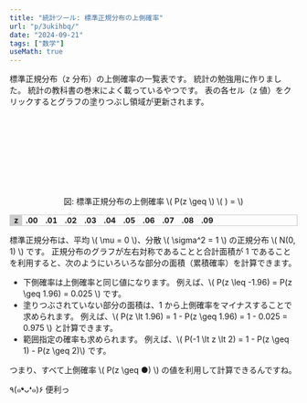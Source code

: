 ```yaml
---
title: "統計ツール: 標準正規分布の上側確率"
url: "p/3ukihbq/"
date: "2024-09-21"
tags: ["数学"]
useMath: true
---
```


<style>
  #table-u3confr {
    font-size: 10pt;
    line-height: 0.8;
    max-height: 300px; /* テーブル全体の高さを制限 */
    overflow-y: auto; /* 必要に応じて縦スクロールバーを表示 */
    border: solid 1px #ccc;
  }
  #z-label-wytrqnr {
    position: sticky;
    top: 0;
    left: 0;
    z-index: 3;
    background: #ccc;
  }
  #table-u3confr thead {
    position: sticky;
    top: 0;
    z-index: 2;
  }
  #table-u3confr tbody th {
    position: sticky;
    left: 0;
    z-index: 1;
  }
  #table-u3confr th {
    border: none;
  }
  #table-u3confr .highlight {
    background: #f38 !important;
    color: white;
  }
  #table-u3confr td:hover {
    background: #fce;
  }
</style>

標準正規分布（z 分布）の上側確率の一覧表です。
統計の勉強用に作りました。
統計の教科書の巻末によく載っているやつです。
表の各セル（z 値）をクリックするとグラフの塗りつぶし領域が更新されます。

<figure style="text-align: center;">
  <svg id="svg-aji6bf9" width="600" viewBox="0 0 600 200" style="max-width: 100%;"></svg>
  <figcaption>図: 標準正規分布の上側確率 \( P(z \geq \) <span id="zval-f6cnepx"></span>\( ) = \) <span id="prob-q6z9rjv" style="color: #f38; font-weight: bolder;"></span></figcaption>
</figure>

<table id="table-u3confr">
  <thead>
    <tr>
      <th id="z-label-wytrqnr">z</th>
      <th>.00</th><th>.01</th><th>.02</th><th>.03</th><th>.04</th>
      <th>.05</th><th>.06</th><th>.07</th><th>.08</th><th>.09</th>
    </tr>
  </thead>
  <tbody id="table-body-xonih2w"></tbody>
</table>

標準正規分布は、平均 \\( \mu = 0 \\)、分散 \\( \sigma^2 = 1 \\) の正規分布 \\( N(0, 1) \\) です。
正規分布のグラフが左右対称であることと合計面積が 1 であることを利用すると、次のようにいろいろな部分の面積（累積確率）を計算できます。

- 下側確率は上側確率と同じ値になります。
  例えば、\\( P(z \leq -1.96) = P(z \geq 1.96) = 0.025 \\) です。
- 塗りつぶされていない部分の面積は、1 から上側確率をマイナスすることで求められます。
  例えば、\\( P(z \lt 1.96) = 1 - P(z \geq 1.96) = 1 - 0.025 = 0.975 \\) と計算できます。
- 範囲指定の確率も求められます。
  例えば、\\( P(-1 \lt z \lt 2) = 1 - P(z \geq 1) - P(z \geq 2)\\) です。

つまり、すべて上側確率 \\( P(z \geq ●) \\) の値を利用して計算できるんですね。

٩(๑❛ᴗ❛๑)۶ 便利っ

<script type="module">
import * as d3 from "https://cdn.jsdelivr.net/npm/d3@7/+esm";

// 初期表示時の z 値
const DEFAULT_ZVAL = 1.96;
const VIEWBOX_WIDTH = 600;  // TODO: できれば動的に取得したい
const VIEWBOX_HEIGHT = 200;  // TODO: できれば動的に取得したい

// SVGの設定
const svg = d3.select("#svg-aji6bf9");
const margin = {top: 20, right: 22, bottom: 30, left: 30};
//const width = +svg.attr("width") - margin.left - margin.right;
const width = VIEWBOX_WIDTH - margin.left - margin.right;
//const height = +svg.attr("height") - margin.top - margin.bottom;
const height = VIEWBOX_HEIGHT - margin.top - margin.bottom;
const g = svg.append("g").attr("transform", `translate(${margin.left},${margin.top})`);

// スケールの設定
const x = d3.scaleLinear().rangeRound([0, width]);
const y = d3.scaleLinear().rangeRound([height, 0]);

// 標準正規分布の関数
function normalPdf(x) {
  return Math.exp(-(x * x) / 2) / Math.sqrt(2 * Math.PI);
}

// データの生成とドメイン設定
const data = d3.range(-4, 4.01, 0.01).map(x => ({x: x, y: normalPdf(x)}));
x.domain(d3.extent(data, d => d.x));
y.domain([0, d3.max(data, d => d.y) + 0.001]);

// 上位部分の塗り潰し用グループ（後ろに表示するために先に追加しておく）
const upperArea = g.append("g");

function updateZValue(zval) {
  // 既存の塗り潰しパスがあったら先に削除
  upperArea.selectAll("path").remove();

  // 上位部分を塗り潰すためのパスを構築
  const fillPath = d3.area()
    .x(d => x(d.x))
    .y0(height)
    .y1(d => y(d.y))
    .curve(d3.curveBasis);
  upperArea.append("path")
    .datum(data.filter(d => (d.x >= zval)))
    .attr("fill", "#f38")
    .attr("d", fillPath);
}

updateZValue(DEFAULT_ZVAL);

// X 軸の描画
g.append("g")
  .attr("transform", `translate(0,${height})`)
  .call(d3.axisBottom(x));

// Y 軸の描画
g.append("g")
  .call(d3.axisLeft(y)
    .tickValues([0, 0.1, 0.2, 0.3, 0.4])
    .tickFormat(d3.format(".1f")));

// 指定された X 位置の縦線を追加
const xGridValues = [-3, -2, -1, 0, 1, 2, 3, 4];
g.selectAll(".x-grid")
  .data(xGridValues)
  .enter()
  .append("line")
  .attr("class", "x-grid")
  .attr("x1", d => x(d))
  .attr("x2", d => x(d))
  .attr("y1", 0)
  .attr("y2", height)
  .attr("stroke", "#ccc")
  .attr("stroke-dasharray", "5,5");

// 曲線の描画（最後に描画）
const line = d3.line()
  .x(d => x(d.x))
  .y(d => y(d.y))
  .curve(d3.curveBasis);
g.append("path")
  .datum(data)
    .attr("fill", "none")
    .attr("stroke", "steelblue")
    .attr("stroke-width", 1.5)
    .attr("d", line);

// x 軸のラベル (z) を表示
g.append("text")
  .attr("x", width)
  .attr("y", height)
  .attr("fill", "#666")
  .attr("font-size", "10pt")
  .attr("transform", `translate(13, 3)`) // 少し右に移動
  .style("text-anchor", "middle")
  .text("z");

// 表のキャプションを更新
function updateCaption(zval, probability) {
  document.getElementById('zval-f6cnepx').innerText = zval;
  document.getElementById('prob-q6z9rjv').innerText = probability;
}

// 浮動小数点数の同値判断
function areAlmostEqual(a, b) {
  return Math.abs(a - b) < 0.00001;
}

// erf 関数の近似を実装（Abramowitz and Stegun の式）
function erf(x) {
  const sign = (x >= 0) ? 1 : -1;
  x = Math.abs(x);

  // Abramowitz and Stegun's approximation
  const a1 =  0.254829592;
  const a2 = -0.284496736;
  const a3 =  1.421413741;
  const a4 = -1.453152027;
  const a5 =  1.061405429;
  const p  =  0.3275911;

  // Calculate the approximation
  const t = 1.0 / (1.0 + p * x);
  const y = 1.0 - (((((a5 * t + a4) * t) + a3) * t + a2) * t + a1) * t * Math.exp(-x * x);

  return sign * y;
}

// 上側確率を求める関数
function upperTailProbability(x) {
  return (1 - erf(x / Math.sqrt(2))) / 2;
}

// テーブルのセルを生成
function generateTable() {
  let lines = '';

  // z 値を 0.00 から 4.00 まで 0.01 刻みで表示
  for (let i = 0; i < 4; i += 0.1) {
    let line = `<tr><th>${i.toFixed(1)}</th>`;
    for (let j = 0; j <= 0.09; j += 0.01) {
      const z = i + j;
      const upperProb = upperTailProbability(z).toFixed(4);
      let clazz = 0;
      if (areAlmostEqual(z, DEFAULT_ZVAL)) {
        clazz = 'highlight';
        updateCaption(z.toFixed(2), upperProb);
      }
      //const clazz = areAlmostEqual(z, DEFAULT_ZVAL) ? 'class="highlight"' : '';
      line += `<td data-zval="${z.toFixed(2)}" class="${clazz}">${upperProb}</td>`;
    }
    lines += line +'</tr>';
  }

  // テーブルに全ての行を追加
  document.getElementById('table-body-xonih2w').innerHTML = lines;

  // 各 <td> にクリックイベントを追加
  const tdElements = document.querySelectorAll('#table-body-xonih2w td');
  tdElements.forEach(td => {
    td.addEventListener('click', function() {
      // Remove highlight from all cells
      tdElements.forEach(cell => cell.classList.remove('highlight'));
      // Add highlight to the clicked cell
      this.classList.add('highlight');
      const zval = this.getAttribute('data-zval');
      const prob = this.textContent;
      updateZValue(zval);
      updateCaption(zval, prob);
      });
    });
}

// ページ読み込み時にテーブルを生成
// （script 要素で type="module" としているので DOM 読み込み後に実行されることは保証されている）
generateTable();
</script>

